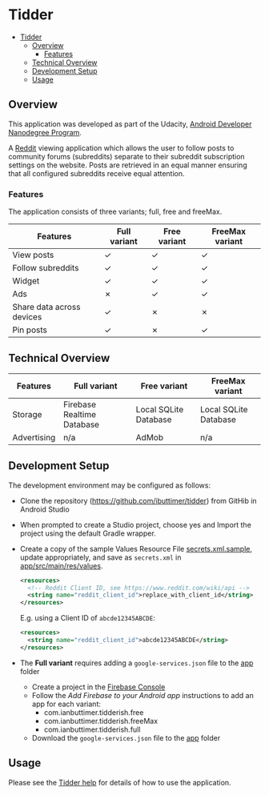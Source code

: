 # Tidder #

- [Tidder](#tidder)
  - [Overview](#overview)
    - [Features](#features)
  - [Technical Overview](#technical-overview)
  - [Development Setup](#development-setup)
  - [Usage](#usage)

## Overview ##
This application was developed as part of the Udacity, [Android Developer Nanodegree Program](https://eu.udacity.com/course/android-developer-nanodegree-by-google--nd801).

A [Reddit](https://www.reddit.com/) viewing application which allows the user to follow posts to community
forums (subreddits) separate to their subreddit subscription settings on the website.
Posts are retrieved in an equal manner ensuring that all configured subreddits receive equal
attention.

### Features
The application consists of three variants; full, free and freeMax.

| Features                  | Full variant  | Free variant | FreeMax variant |
| ------------------------- | ------------- | ------------ | --------------- |
| View posts                | &check;       | &check;      | &check;         |
| Follow subreddits         | &check;       | &check;      | &check;         |
| Widget                    | &check;       | &check;      | &check;         |
| Ads                       | &cross;       | &check;      | &check;         |
| Share data across devices | &check;       | &cross;      | &cross;         |
| Pin posts                 | &check;       | &cross;      | &check;         |

## Technical Overview ##
| Features                  | Full variant  | Free variant | FreeMax variant |
| ------------------------- | ------------- | ------------ | --------------- |
| Storage                   | Firebase Realtime Database | Local SQLite Database | Local SQLite Database |
| Advertising               | n/a                        | AdMob                 | n/a                   |

## Development Setup ##
The development environment may be configured as follows:
* Clone the repository (https://github.com/ibuttimer/tidder) from GitHib in Android Studio
* When prompted to create a Studio project, choose yes and Import the project using the default Gradle wrapper.
* Create a copy of the sample Values Resource File [secrets.xml.sample](sample/secrets.xml.sample), update appropriately,
  and save as `secrets.xml` in [app/src/main/res/values](app/src/main/res/values).
  ```xml
  <resources>
    <!-- Reddit Client ID, see https://www.reddit.com/wiki/api -->
    <string name="reddit_client_id">replace_with_client_id</string>
  </resources>
  ```
    E.g. using a Client ID of `abcde12345ABCDE`:
  ```xml
  <resources>
    <string name="reddit_client_id">abcde12345ABCDE</string>
  </resources>
  ```
* The **Full variant** requires adding a `google-services.json` file to the [app](app) folder
  
  - Create a project in the [Firebase Console](https://console.firebase.google.com/)
  - Follow the *Add Firebase to your Android app* instructions to add an app for each variant:
    - com.ianbuttimer.tidderish.free 
    - com.ianbuttimer.tidderish.freeMax 
    - com.ianbuttimer.tidderish.full
  - Download the `google-services.json` file to the [app](app) folder 

## Usage ##
Please see the [Tidder help](app/src/main/assets/help.md) for details of how to use the application.




